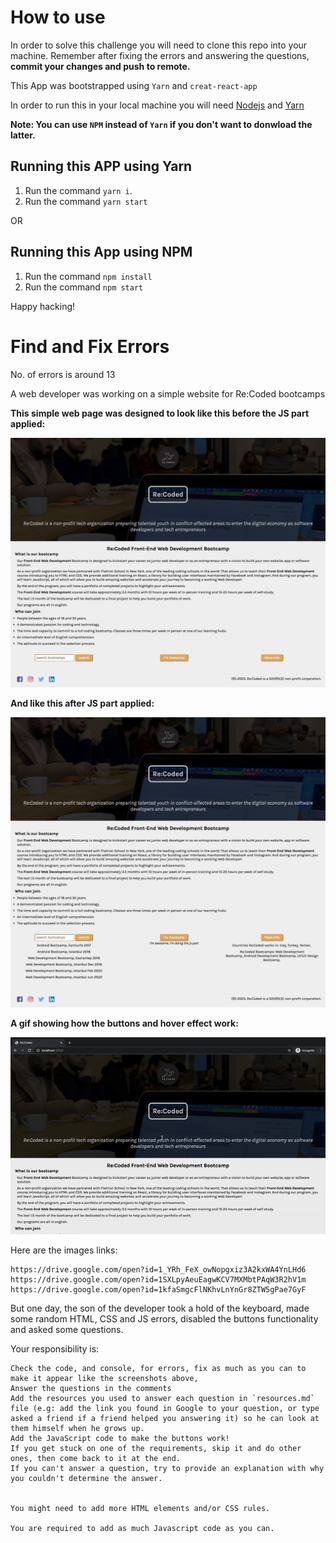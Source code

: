 # How to use

In order to solve this challenge you will need to clone this repo into your machine. Remember after fixing the errors and answering the questions, __commit your changes and push to remote.__

This App was bootstrapped using `Yarn` and `creat-react-app`

In order to run this in your local machine you will need [Nodejs](https://nodejs.org/en/download/) and [Yarn](https://classic.yarnpkg.com/en/docs/install/#windows-stable) 

**Note: You can use `NPM` instead of `Yarn` if you don't want to donwload the latter.**

## Running this APP using Yarn
1. Run the command `yarn i`.
2. Run the command `yarn start`

OR
## Running this App using NPM
1. Run the command `npm install`
2. Run the command `npm start`

Happy hacking! 
# Find and Fix Errors
No. of errors is around 13

A web developer was working on a simple website for Re:Coded bootcamps

__This simple web page was designed to look like this before the JS part applied:__

![](src/images/codingChallenge1.png)

__And like this after JS part applied:__

![](src/images/codeingChallenge2.png)

__A gif showing how the buttons and hover effect work:__

![](src/images/codingChallenge.gif)

Here are the images links:

    https://drive.google.com/open?id=1_YRh_FeX_owNopgxiz3A2kxWA4YnLHd6
    https://drive.google.com/open?id=1SXLpyAeuEagwKCV7MXMbtPAqW3R2hV1m
    https://drive.google.com/open?id=1kfaSmgcFlNKhvLnYnGr8ZTW5gPae7GyF



But one day, the son of the developer took a hold of the keyboard, made some random HTML, CSS and JS errors, disabled the buttons functionality and asked some questions.

Your responsibility is:

    Check the code, and console, for errors, fix as much as you can to make it appear like the screenshots above, 
    Answer the questions in the comments
    Add the resources you used to answer each question in `resources.md` file (e.g: add the link you found in Google to your question, or type asked a friend if a friend helped you answering it) so he can look at them himself when he grows up.
    Add the JavaScript code to make the buttons work!
    If you get stuck on one of the requirements, skip it and do other ones, then come back to it at the end.
    If you can't answer a question, try to provide an explanation with why you couldn't determine the answer. 


    You might need to add more HTML elements and/or CSS rules.

    You are required to add as much Javascript code as you can.


